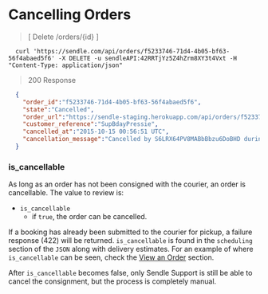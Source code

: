 # Cancelling Orders

> [ Delete /orders/{id} ]

```shell
  curl 'https://sendle.com/api/orders/f5233746-71d4-4b05-bf63-56f4abaed5f6' -X DELETE -u sendleAPI:42RRTjYz5Z4hZrm8XY3t4Vxt -H "Content-Type: application/json"
```

> 200 Response

```json
  {
    "order_id":"f5233746-71d4-4b05-bf63-56f4abaed5f6",
    "state":"Cancelled",
    "order_url":"https://sendle-staging.herokuapp.com/api/orders/f5233746-71d4-4b05-bf63-56f4abaed5f6",
    "customer_reference":"SupBdayPressie",
    "cancelled_at":"2015-10-15 00:56:51 UTC",
    "cancellation_message":"Cancelled by S6LRX64PV8MABbBbzu6DoBHD during picking up"
  }
```

### is_cancellable

As long as an order has not been consigned with the courier, an order is cancellable. The value to review is:

- `is_cancellable`
  - if `true`, the order can be cancelled.

If a booking has already been submitted to the courier for pickup, a failure response (422) will be returned. `is_cancellable` is found in the `scheduling` section of the `JSON` along with delivery estimates. For an example of where `is_cancellable` can be seen, check the [View an Order](#view-an-order) section.

<aside class='warning'>After <code>is_cancellable</code> becomes false, only Sendle Support is still be able to cancel the consignment, but the process is completely manual.</aside>
